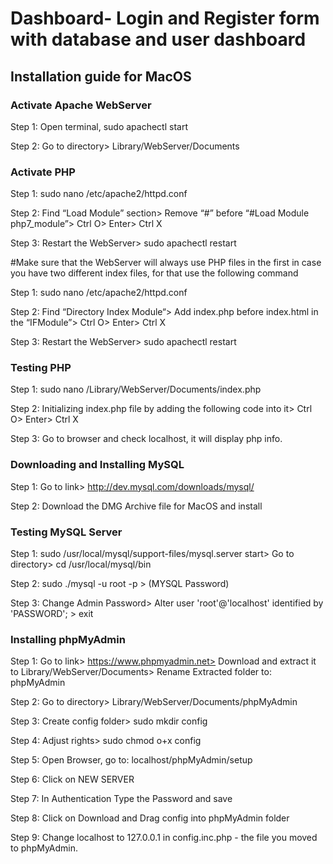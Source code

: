 <h1>Dashboard- Login and Register form with database and user dashboard</h1>

<h2>Installation guide for MacOS</h2>

<h3>Activate Apache WebServer</h3>

Step 1: Open terminal, sudo apachectl start

Step 2: Go to directory> Library/WebServer/Documents 

<h3>Activate PHP</h3>

Step 1: sudo nano /etc/apache2/httpd.conf

Step 2: Find “Load Module” section> Remove “#” before “#Load Module php7_module”> Ctrl O> Enter> Ctrl X

Step 3: Restart the WebServer> sudo apachectl restart

#Make sure that the WebServer will always use PHP files in the first in case you have two different index files, for that use the following command

Step 1: sudo nano /etc/apache2/httpd.conf

Step 2: Find “Directory Index Module“> Add index.php before index.html in the “IFModule”> Ctrl O> Enter> Ctrl X

Step 3: Restart the WebServer> sudo apachectl restart

<h3>Testing PHP</h3>

Step 1: sudo nano /Library/WebServer/Documents/index.php

Step 2: Initializing index.php file by adding the following code into it> Ctrl O> Enter> Ctrl X

<?php phpinfo(); ?>

Step 3: Go to browser and check localhost, it will display php info.

<h3>Downloading and Installing MySQL</h3>

Step 1: Go to link> http://dev.mysql.com/downloads/mysql/

Step 2: Download the DMG Archive file for MacOS and install

<h3>Testing MySQL Server</h3>

Step 1: sudo /usr/local/mysql/support-files/mysql.server start> Go to directory> cd /usr/local/mysql/bin

Step 2: sudo ./mysql -u root -p > (MYSQL Password)

Step 3: Change Admin Password> Alter user 'root'@'localhost' identified by 'PASSWORD'; > exit

<h3>Installing phpMyAdmin</h3>

Step 1: Go to link> https://www.phpmyadmin.net> Download and extract it to Library/WebServer/Documents> Rename Extracted folder to: phpMyAdmin

Step 2: Go to directory> Library/WebServer/Documents/phpMyAdmin

Step 3: Create config folder> sudo mkdir config

Step 4: Adjust rights> sudo chmod o+x config

Step 5: Open Browser, go to: localhost/phpMyAdmin/setup

Step 6: Click on NEW SERVER

Step 7: In Authentication Type the Password and save

Step 8: Click on Download and Drag config into phpMyAdmin folder

Step 9: Change localhost to 127.0.0.1 in config.inc.php - the file you moved to phpMyAdmin.
